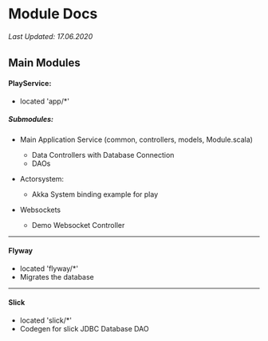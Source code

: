 # Module Docs
###### Last Updated: 17.06.2020

## Main Modules


#### PlayService:

- located 'app/*'


##### Submodules:

  - Main Application Service (common, controllers, models, Module.scala)
  
    - Data Controllers with Database Connection
    - DAOs
  
  - Actorsystem:
  
    - Akka System binding example for play
    
  - Websockets
   
    - Demo Websocket Controller
  
___

#### Flyway    

- located 'flyway/*'
- Migrates the database

___

#### Slick

- located 'slick/*'
- Codegen for slick JDBC Database DAO

